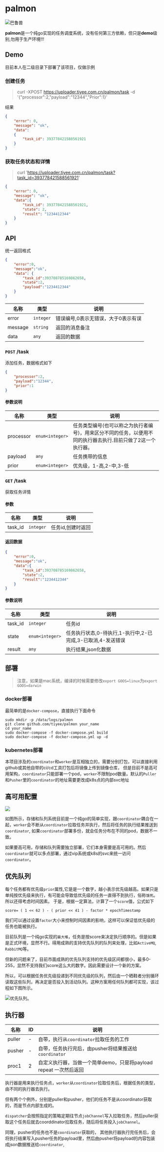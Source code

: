 # palmon

![巴鲁兽](https://img.tiyee.cn/u/dil2t3.jpg)

**palmon**是一个纯go实现的任务调度系统，没有任何第三方依赖，但只是**demo**级别,勿用于生产环境!!!


## Demo

目前本人在二级目录下部署了该项目，仅做示例

### 创建任务

> curl -XPOST https://uploader.tiyee.com.cn/palmon/task -d '{"processor":2,"payload":"12344","Prior":1}'

结果

```json
{
	"error": 0,
	"message": "ok",
	"data":
	{
		"task_id": 393778421588561921
	}
}
```

### 获取任务状态和详情

> curl 'https://uploader.tiyee.com.cn/palmon/task?task_id=393778421588561921'

```json
{
	"error": 0,
	"message": "ok",
	"data":{
		"task_id": 393778421588561921,
		"state": 2,
		"result": "1234412344"
	}
}
```


## API

统一返回格式

```json
{
    "error":0,
    "message":"ok",
    "data": {
        "task_id":393708785169862658,
        "state":2,
        "payload":"1234412344"
    }
}
```

| 名称       | 类型     | 说明          |
| ---------- | -------- | ------------- |
| error     | `integer` | 错误编号,0表示无错误，大于0表示有误 |
| message | `string` | 返回的消息备注      |
| data | `any` | 返回的数据 |


### `POST` /task 

添加任务，数据格式如下

```json
{
    "processor":2,
    "payload":"12344",
    "prior":1
}
```

#### 参数说明

| 名称       | 类型     | 说明          |
| ---------- | -------- | ------------- |
| processor     | `enum<integer>` | 任务类型编号(也可以称之为执行者编号)，用来区分不同的任务，以便用不同的执行器去执行.目前只做了2这一个执行器。 |
| payload | `any` | 任务携带的信息      |
| prior | `enum<integer>` | 优先级，1-高,2-中,3-低 |


### `GET` /task

获取任务详情

#### 参数

| 名称       | 类型     | 说明          |
| ---------- | -------- | ------------- |
| task_id     | `integer` | 任务id,创建时返回 |

#### 返回数据

```json
{
    "error":0,
    "message":"ok",
    "data":{
        "task_id":393708785169862658,
        "state":2,
        "result":"1234412344"
    }
}
```


#### 参数说明

| 名称       | 类型     | 说明          |
| ---------- | -------- | ------------- |
| task_id     | `integer` | 任务id |
| state | `enum<integer>` | 任务执行状态,0-待执行,1-执行中,2-已完成,3-已取消,4-发送错误      |
| result | `any` | 执行结果,json化数据 |

## 部署

> 注意，如果是mac系统，编译的时候需要修改`export GOOS=linux`为`export GOOS=darwin`

### docker部署

最简单的是`docker-compose`，直接执行下面命令

```shell
sudo mkdir -p /data/logs/palmon
git clone github.com/tiyee/palmon your_name
cd your_name
sudo docker-compose -f docker-compose.yml build
sudo docker-compose -f docker-compose.yml up -d

```
### kubernetes部署

本项目涉及的`coordinator`和`worker`是互相独立的，需要分别打包，可以直接利用github或其他自带的ci/cd工具打包后将镜像上传到镜像仓库，
但是目前不是高可用架构，`coordinator`只能部署一个pod，`worker`不限制pod数量。默认的`Puller`和`Pusher`里的`coordinator`的地址需要更改成k8s点的内部svc地址

## 高可用配置

![](https://img.tiyee.cn/u/le52t3.jpg!w400)

如图所示，存储和队列系统目前是一个纯go的简单实现，跟`coordinator`耦合在一起，`worker`会不断从`coordinator`拉取任务并执行，然后将任务的执行结果推送到`coordinator`,
如果`coordinator`部署多份，就会任务分布在不同的pod，数据不一致。

如果要高可用，存储和队列需要独立部署，它们本身需要是高可用的。然后`coordinator`就可以多点部署，通过vip系统或k8s的svc来统一访问`coordinator`。

## 优先队列

每个任务都有优先级`prior`属性,它是是一个数字，越小表示优先级越高。如果只是单纯按优先级来执行，有可能会导致低优先级的任务一直得不到执行，俗称`饿死`。所以还得考虑时间因素。
于是，根据一定算法，计算了一个`score`值，公式如下

`score= ( 1 << 62 ) - ( prior << 41 ) - factor * epochTimestamp`

我们可以通过设置`factor`大小来控制时间因素的影响，这样可以保证低优先级的任务也能被执行。

目前队列是一个纯go实现的`最大堆`，任务是按score来决定执行顺序的。但是如果是正式环境，显然不行。得用成熟的支持优先队列的队列来处理，比如`ActiveMQ`,
`RabbitMQ`等。

但新的问题来了，目前市面成熟的优先队列支持的优先级区间都很小，最多0-255，显然不支持我们score这么大的数字。因此需要设计一个新的方案。

所以，可以根据任务优先级投递到不同优先级的队列，然后由一个晒鞋者分别循环读取这些队列，再决定是否投入到活动队列。这种方案用任何队列都可实现，该过程如下图所示。

![优先队列。](https://img.tiyee.cn/u/bce2t3.jpg)

## 执行器
| 名称       | ID     | 说明          |
| ---------- | -------- | ------------- |
| puller    | - | 自带，执行从`coordinator`拉取任务的工作 |
| pusher| - | 自带，任务执行完后，由pusher将结果推送给`coordinator`     |
| proc1 | 2| 自定义执行器，当做一个简单demo，只是将payload repeat 一次然后返回 |

执行器是用来执行任务点，`worker`从`coordinator`拉取任务后，根据任务的类型，由不同的执行器去执行。

但有两个个例外，分别是puller和pusher，他们的任务不是从coordinator获取的，而是节点内部生成的。

`dispatcher`会按照指定的策略定期往节点`jobChannel`写入拉取任务，然后puller获取这个任务后就去coorddinator拉取任务，随后将任务投入`jobChannel`。

同理，pusher的任务也不是`coordinator`获取的， 其他执行器执行完任务后，会将执行结果写入pusher任务的payload里，然后由pusher将payload的内容包装成json数据推送给`coordinator`,
